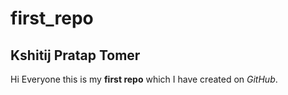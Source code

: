 # first_repo
## Kshitij Pratap Tomer
Hi Everyone this is my **first repo** which I have created on *GitHub*.
